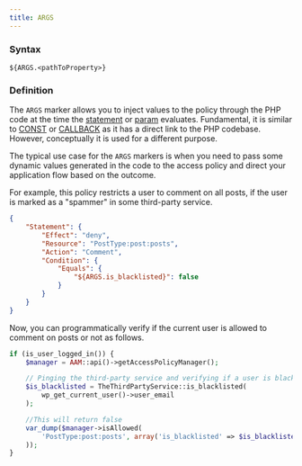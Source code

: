 ```yaml
---
title: ARGS
---
```


### Syntax

`${ARGS.<pathToProperty>}`

### Definition

The `ARGS` marker allows you to inject values to the policy through the PHP code at the time the [statement](/advanced/access-policy/policy-overview#statement) or [param](/advanced/access-policy/policy-overview#param) evaluates. Fundamental, it is similar to [CONST](/advanced/access-policy/marker/const) or [CALLBACK](/advanced/access-policy/marker/callback) as it has a direct link to the PHP codebase. However, conceptually it is used for a different purpose.

The typical use case for the `ARGS` markers is when you need to pass some dynamic values generated in the code to the access policy and direct your application flow based on the outcome.

For example, this policy restricts a user to comment on all posts, if the user is marked as a "spammer" in some third-party service.

```json
{
    "Statement": {
        "Effect": "deny",
        "Resource": "PostType:post:posts",
        "Action": "Comment",
        "Condition": {
            "Equals": {
                "${ARGS.is_blacklisted}": false
            }
        }
    }
}
```
Now, you can programmatically verify if the current user is allowed to comment on posts or not as follows.

```php
if (is_user_logged_in()) {
    $manager = AAM::api()->getAccessPolicyManager();

    // Pinging the third-party service and verifying if a user is blacklisted or not
    $is_blacklisted = TheThirdPartyService::is_blacklisted(
        wp_get_current_user()->user_email
    );

    //This will return false
    var_dump($manager->isAllowed(
        'PostType:post:posts', array('is_blacklisted' => $is_blacklisted)
    ));
}
```

